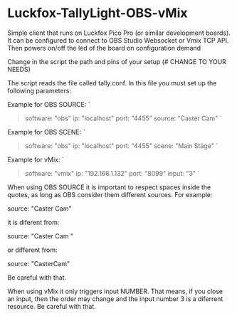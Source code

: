 # Luckfox-TallyLight-OBS-vMix
Simple client that runs on Luckfox Pico Pro (or similar development boards). It can be configured to connect to OBS Studio Websocket or Vmix TCP API. Then powers on/off the led of the board on configuration demand


Change in the script the path and pins of your setup (# CHANGE TO YOUR NEEDS)

The script reads the file called tally.conf. In this file you must set up the following parameters:

  Example for OBS SOURCE:
  `
  >software: "obs"
  >ip: "localhost"
  >port: "4455"
  >source: "Caster Cam"
  `
  
  Example for OBS SCENE:
  `
  >software: "obs"
  >ip: "localhost"
  >port: "4455"
  >scene: "Main Stage"
  `

  Example for vMix:
  `
  >software: "vmix"
  >ip: "192.168.1.132"
  >port: "8099"
  >input: "3"
  `

When using OBS SOURCE it is important to respect spaces inside the quotes, as long as OBS consider them different sources. For example:

source: "Caster Cam"

it is diferent from:

source: "Caster Cam "

or different from:

source: "CasterCam"

Be careful with that.


When using vMix it only triggers input NUMBER. That means, if you close an input, then the order may change and the input number 3 is a diferrent resource. Be careful with that.


